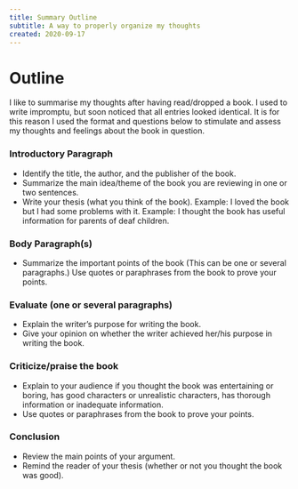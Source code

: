 ```yaml
---
title: Summary Outline
subtitle: A way to properly organize my thoughts
created: 2020-09-17
---
```

# Outline

I like to summarise my thoughts after having read/dropped a book.
I used to write impromptu, but soon noticed that all entries looked
identical. It is for this reason I used the format and questions below
to stimulate and assess my thoughts and feelings about the book in
question.

### Introductory Paragraph

- Identify the title, the author, and the publisher of the book.
- Summarize the main idea/theme of the book you are reviewing in one or
  two sentences.
- Write your thesis (what you think of the book). Example: I loved the
  book but I had some problems with it. Example: I thought the book has
  useful information for parents of deaf children.

### Body Paragraph(s)

- Summarize the important points of the book (This can be one or several
  paragraphs.) Use quotes or paraphrases from the book to prove your
 points.

### Evaluate (one or several paragraphs)

- Explain the writer’s purpose for writing the book.
- Give your opinion on whether the writer achieved her/his purpose in
  writing the book.

### Criticize/praise the book

- Explain to your audience if you thought the book was entertaining or
  boring, has good characters or unrealistic characters, has thorough
  information or inadequate information.
- Use quotes or paraphrases from the book to prove your points.

### Conclusion

- Review the main points of your argument.
- Remind the reader of your thesis (whether or not you thought the book
  was good).
